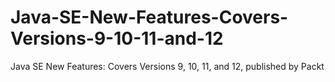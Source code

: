 # Java-SE-New-Features-Covers-Versions-9-10-11-and-12
Java SE New Features: Covers Versions 9, 10, 11, and 12, published by Packt
